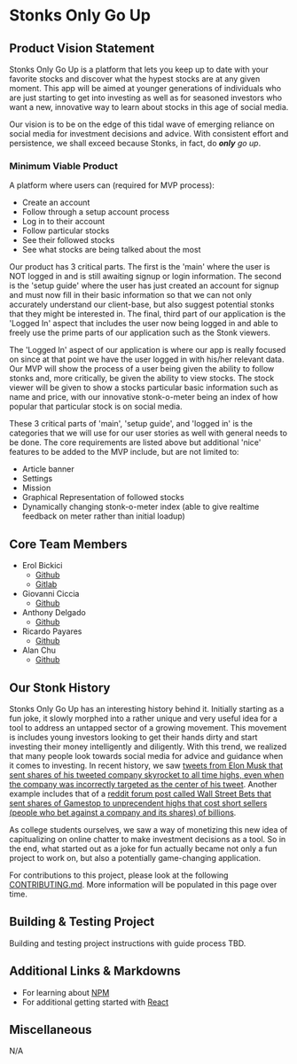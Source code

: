 # Stonks Only Go Up
## Product Vision Statement
Stonks Only Go Up is a platform that lets you keep up to date with your favorite stocks and discover what the hypest stocks are at any given moment. This app will be aimed at younger generations of individuals who are just starting to get into investing as well as for seasoned investors who want a new, innovative way to learn about stocks in this age of social media.

Our vision is to be on the edge of this tidal wave of emerging reliance on social media for investment decisions and advice. With consistent effort and persistence, we shall exceed because Stonks, in fact, do ****only*** go up*.

### Minimum Viable Product
A platform where users can (required for MVP process): 
* Create an account
* Follow through a setup account process
* Log in to their account
* Follow particular stocks
* See their followed stocks
* See what stocks are being talked about the most

Our product has 3 critical parts. The first is the 'main' where the user is NOT logged in and is still awaiting signup or login information. The second is the 'setup guide' where the user has just created an account for signup and must now fill in their basic information so that we can not only accurately understand our client-base, but also suggest potential stonks that they might be interested in. The final, third part of our application is the 'Logged In' aspect that includes the user now being logged in and able to freely use the prime parts of our application such as the Stonk viewers.

The 'Logged In' aspect of our application is where our app is really focused on since at that point we have the user logged in with his/her relevant data. Our MVP will show the process of a user being given the ability to follow stonks and, more critically, be given the ability to view stocks. The stock viewer will be given to show a stocks particular basic information such as name and price, with our innovative stonk-o-meter being an index of how popular that particular stock is on social media.

These 3 critical parts of 'main', 'setup guide', and 'logged in' is the categories that we will use for our user stories as well with general needs to be done. The core requirements are listed above but additional 'nice' features to be added to the MVP include, but are not limited to:
* Article banner
* Settings
* Mission
* Graphical Representation of followed stocks
* Dynamically changing stonk-o-meter index (able to give realtime feedback on meter rather than initial loadup)

## Core Team Members
* Erol Bickici
    - [Github](https://github.com/Partisi)
    - [Gitlab](https://gitlab.com/partisi)
* Giovanni Ciccia
    - [Github](https://github.com/giovanniCL)
* Anthony Delgado
	- [Github](https://github.com/ad4565)
* Ricardo Payares
 	- [Github](https://github.com/rickypaya)
* Alan Chu
 	- [Github](https://github.com/alanchu394)

## Our Stonk History
Stonks Only Go Up has an interesting history behind it. Initially starting as a fun joke, it slowly morphed into a rather unique and very useful idea for a tool to address an untapped sector of a growing movement. This movement is includes young investors looking to get their hands dirty and start investing their money intelligently and diligently. With this trend, we realized that many people look towards social media for advice and guidance when it comes to investing. In recent history, we saw [tweets from Elon Musk that sent shares of his tweeted company skyrocket to all time highs, even when the company was incorrectly targeted as the center of his tweet](https://nypost.com/2021/01/12/signal-stock-surges-438-percent-after-elon-musk-tweet/#:~:text=The%20company's%20stock%2C%20traded%20over,about%20the%20apparent%20ticker%20confusion.). Another example includes that of a [reddit forum post called Wall Street Bets that sent shares of Gamestop to unprecendent highs that cost short sellers (people who bet against a company and its shares) of billions](https://www.theverge.com/22251427/reddit-gamestop-stock-short-wallstreetbets-robinhood-wall-street).

As college students ourselves, we saw a way of monetizing this new idea of capitualizing on online chatter to make investment decisions as a tool. So in the end, what started out as a joke for fun actually became not only a fun project to work on, but also a potentially game-changing application.

For contributions to this project, please look at the following [CONTRIBUTING.md](./CONTRIBUTING.md). More information will be populated in this page over time.

## Building & Testing Project
Building and testing project instructions with guide process TBD.

## Additional Links & Markdowns
- For learning about [NPM](https://www.npmjs.com/)
- For additional getting started with [React](https://reactjs.org/docs/getting-started.html)

## Miscellaneous
N/A
